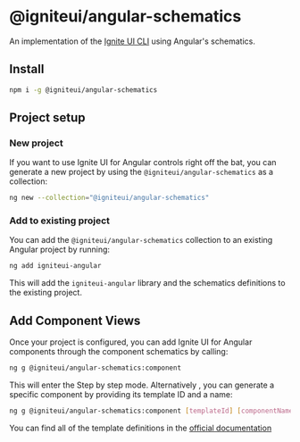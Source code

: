 # @igniteui/angular-schematics

An implementation of the [Ignite UI CLI](../cli) using Angular's schematics.

## Install

```bash
npm i -g @igniteui/angular-schematics
```

## Project setup

### New project

If you want to use Ignite UI for Angular controls right off the bat, you can generate a new project by using the `@igniteui/angular-schematics` as a collection:

```bash
ng new --collection="@igniteui/angular-schematics"
```

### Add to existing project

You can add the `@igniteui/angular-schematics` collection to an existing Angular project by running:

```bash
ng add igniteui-angular
```

This will add the `igniteui-angular` library and the schematics definitions to the existing project.

## Add Component Views

Once your project is configured, you can add Ignite UI for Angular components through the component schematics by calling:

```bash
ng g @igniteui/angular-schematics:component
```

This will enter the Step by step mode. Alternatively , you can generate a specific component by providing its template ID and a name:

```bash
ng g @igniteui/angular-schematics:component [templateId] [componentName]
```

You can find all of the template definitions in the [official documentation](https://www.infragistics.com/products/ignite-ui-angular/angular/components/general/cli/component-templates.html)
 